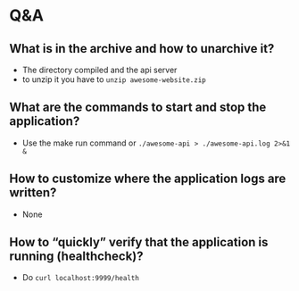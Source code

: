 # Q&A

## What is in the archive and how to unarchive it?

- The directory compiled and the api server
- to unzip it you have to `unzip awesome-website.zip`

## What are the commands to start and stop the application?

- Use the make run command or `./awesome-api > ./awesome-api.log 2>&1 &`

## How to customize where the application logs are written?

- None

## How to “quickly” verify that the application is running (healthcheck)?

- Do `curl localhost:9999/health`
